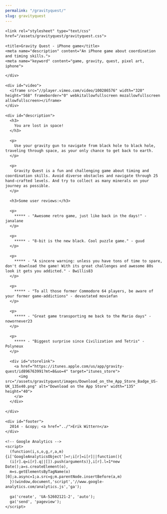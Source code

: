 ```yaml
---
permalink: "/gravityquest/"
slug: gravityquest
---
```


<html>
  <head>
    <meta charset="UTF-8" />
    <meta http-equiv="Content-Type" content="text/html">
    <meta name="HandheldFriendly" content="true" />
    <meta name="viewport" content="initial-scale=1 maximum-scale=1 user-scalable=0 minimal-ui" />

    <link rel="stylesheet" type="text/css" href="/assets/gravityquest/gravityquest.css">

    <title>Gravity Quest - iPhone game</title>
    <meta name="description" content="An iPhone game about coordination and timing skills.">
    <meta name="keyword" content="game, gravity, quest, pixel art, iphone">

  </head>
  <body>
    <div id="title">
      
    </div>

    <div id="video">
      <iframe src="//player.vimeo.com/video/100286576" width="320" height="568" frameborder="0" webkitallowfullscreen mozallowfullscreen allowfullscreen></iframe>
    </div>

    <div id="description">
      <h3>
        You are lost in space! 
      </h3>

      <p>
        Use your gravity gun to navigate from black hole to black hole, traveling through space, as your only chance to get back to earth.
      </p>

      <p>
        Gravity Quest is a fun and challenging game about timing and coordination skills. Avoid diverse obstacles and navigate through 25 hand-crafted levels. And try to collect as many minerals on your journey as possible.
      </p>

      <h3>Some user reviews:</h3>

      <p>
        ***** - "Awesome retro game, just like back in the days!" - janalane
      </p>

      <p>
        ***** - "8-bit is the new black. Cool puzzle game." - guud
      </p>

      <p>
        ***** - "A sincere warning: unless you have tons of time to spare, don't download the game! With its great challenges and awesome 80s look it gets you addicted." - Bwillis83
      </p>

      <p>
        ***** - "To all those former Commodore 64 players, be aware of your former game-addictions" - devastated moviefan
      </p>

      <p>
        ***** - "Great game transporting me back to the Mario days" - nowornever23
      </p>

      <p>
        ***** - "Biggest surprise since Civilization and Tetris" - Polyneux
      </p>

      <div id="storelink">
        <a href="https://itunes.apple.com/us/app/gravity-quest/id896763991?mt=8&uo=4" target="itunes_store">
          <img src="/assets/gravityquest/images/Download_on_the_App_Store_Badge_US-UK_135x40.png" alt="Download on the App Store" width="135" height="40">
        </a>
      </div>
      
    </div>

    <div id="footer">
      2014 - &copy; <a href="../">Erik Wittern</a>
    </div>
    
    <!-- Google Analytics -->
    <script>
      (function(i,s,o,g,r,a,m){i['GoogleAnalyticsObject']=r;i[r]=i[r]||function(){
      (i[r].q=i[r].q||[]).push(arguments)},i[r].l=1*new Date();a=s.createElement(o),
      m=s.getElementsByTagName(o)[0];a.async=1;a.src=g;m.parentNode.insertBefore(a,m)
      })(window,document,'script','//www.google-analytics.com/analytics.js','ga');

      ga('create', 'UA-52602121-2', 'auto');
      ga('send', 'pageview');
    </script>

  </body>
</html>
